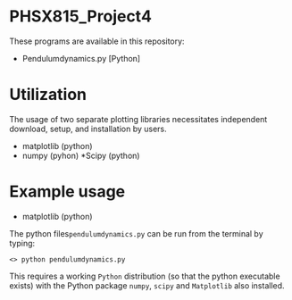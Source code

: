 # PHSX815_Project4

These programs are available in this repository:

* Pendulumdynamics.py [Python]


# Utilization

The usage of two separate plotting libraries necessitates independent download, setup, and installation by users.

* matplotlib (python)
* numpy      (pyhon)
*Scipy       (python)
# Example usage

* matplotlib (python)

The python files`pendulumdynamics.py` can be run from the terminal by typing:

`<> python pendulumdynamics.py`

This requires a working `Python` distribution (so that the python executable exists) with the Python package `numpy`, `scipy` and `Matplotlib` also installed.
